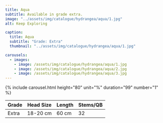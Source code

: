 ```yaml
---
title: Aqua
subtitle: Available in grade extra.
image: "../assets/img/catalogue/hydrangea/aqua/1.jpg"
alt: Keep Exploring

caption: 
  title: Aqua
  subtitle: "Grade: Extra"
  thumbnail: "../assets/img/catalogue/hydrangea/aqua/1.jpg"

carousels:
  - images: 
    - image: /assets/img/catalogue/hydrangea/aqua/1.jpg
    - image: /assets/img/catalogue/hydrangea/aqua/2.jpg
    - image: /assets/img/catalogue/hydrangea/aqua/3.jpg
---
```


{% include carousel.html height="80" unit="%" duration="99" number="1" %}

| Grade | Head Size | Length | Stems/QB |
|-------|-----------|--------|----------|
| Extra |  18-20 cm | 60 cm  |    32    |